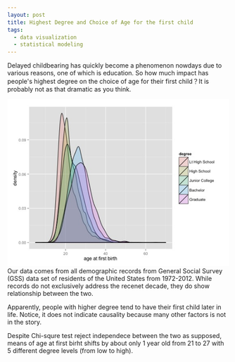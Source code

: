 ```yaml
---
layout: post
title: Highest Degree and Choice of Age for the first child
tags: 
  - data visualization
  - statistical modeling
---
```


Delayed childbearing has quickly become a phenomenon nowdays due to various reasons, one of which is education. So how much impact has people's highest degree on the choice of age for their first child？It is probably not as that dramatic as you think. 

![](/media/img/childbearing.jpg)
Our data comes from all demographic records from General Social Survey (GSS) data set of residents of the United States from 1972-2012. While records do not exclusively address the recenet decade, they do show relationship between the two. 

Apparently, people with higher degree tend to have their first child later in life. Notice, it does not indicate causality because many other factors is not in the story.

Despite Chi-squre test reject independece between the two as supposed, means of age at first birht shifts by about only 1 year old from 21 to 27 with 5 different degree levels (from low to high).